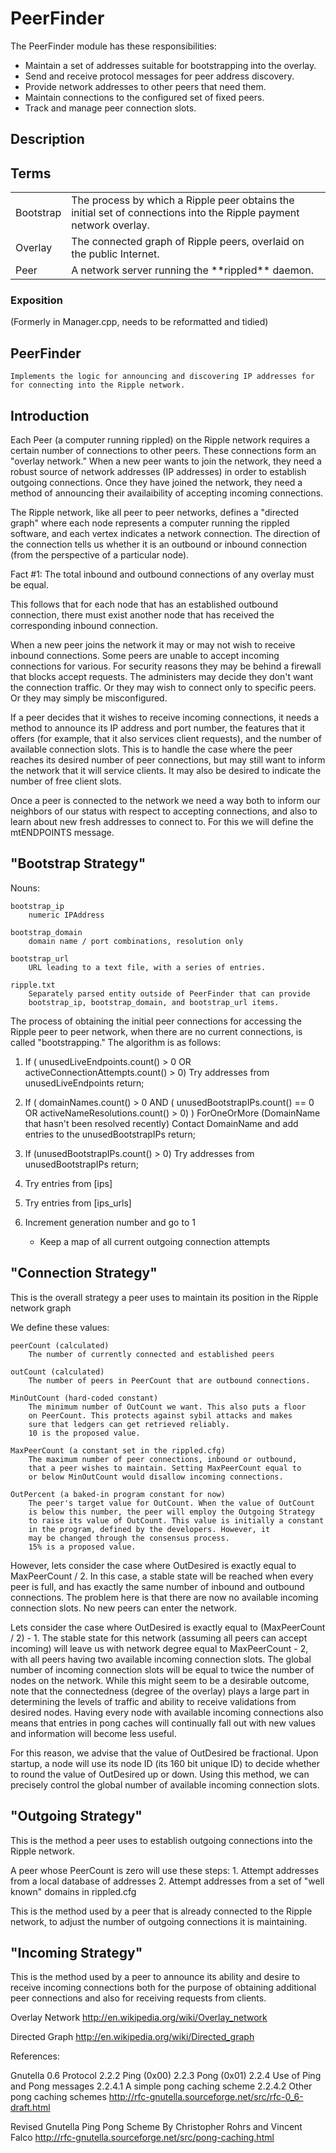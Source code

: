 # PeerFinder

The PeerFinder module has these responsibilities:

- Maintain a set of addresses suitable for bootstrapping into the overlay.
- Send and receive protocol messages for peer address discovery.
- Provide network addresses to other peers that need them.
- Maintain connections to the configured set of fixed peers.
- Track and manage peer connection slots.

## Description

## Terms

<table>
<tr>
  <td>Bootstrap</td>
  <td>The process by which a Ripple peer obtains the initial set of
      connections into the Ripple payment network overlay.
  </td></tr>
</tr>
<tr>
  <td>Overlay</td>
  <td>The connected graph of Ripple peers, overlaid on the public Internet.
  </td>
</tr>
<tr>
  <td>Peer</td>
  <td>A network server running the **rippled** daemon.
  </td>
</tr>
</table>

### Exposition

(Formerly in Manager.cpp, needs to be reformatted and tidied)

PeerFinder
----------

    Implements the logic for announcing and discovering IP addresses for
    for connecting into the Ripple network.

Introduction
------------

Each Peer (a computer running rippled) on the Ripple network requires a certain
number of connections to other peers. These connections form an "overlay
network." When a new peer wants to join the network, they need a robust source
of network addresses (IP addresses) in order to establish outgoing connections.
Once they have joined the network, they need a method of announcing their
availaibility of accepting incoming connections.

The Ripple network, like all peer to peer networks, defines a "directed graph"
where each node represents a computer running the rippled software, and each
vertex indicates a network connection. The direction of the connection tells
us whether it is an outbound or inbound connection (from the perspective of
a particular node).

Fact #1:
    The total inbound and outbound connections of any overlay must be equal.

This follows that for each node that has an established outbound connection,
there must exist another node that has received the corresponding inbound
connection.

When a new peer joins the network it may or may not wish to receive inbound
connections. Some peers are unable to accept incoming connections for various.
For security reasons they may be behind a firewall that blocks accept requests.
The administers may decide they don't want the connection traffic. Or they
may wish to connect only to specific peers. Or they may simply be misconfigured.

If a peer decides that it wishes to receive incoming connections, it needs
a method to announce its IP address and port number, the features that it
offers (for example, that it also services client requests), and the number
of available connection slots. This is to handle the case where the peer
reaches its desired number of peer connections, but may still want to inform
the network that it will service clients. It may also be desired to indicate
the number of free client slots.

Once a peer is connected to the network we need a way both to inform our
neighbors of our status with respect to accepting connections, and also to
learn about new fresh addresses to connect to. For this we will define the
mtENDPOINTS message.

"Bootstrap Strategy"
--------------------

Nouns:

    bootstrap_ip
        numeric IPAddress
    
    bootstrap_domain
        domain name / port combinations, resolution only

    bootstrap_url
        URL leading to a text file, with a series of entries.

    ripple.txt
        Separately parsed entity outside of PeerFinder that can provide
        bootstrap_ip, bootstrap_domain, and bootstrap_url items.

The process of obtaining the initial peer connections for accessing the Ripple
peer to peer network, when there are no current connections, is called
"bootstrapping." The algorithm is as follows:

1. If (    unusedLiveEndpoints.count() > 0
        OR activeConnectionAttempts.count() > 0)
        Try addresses from unusedLiveEndpoints
        return;
2. If (    domainNames.count() > 0 AND (
               unusedBootstrapIPs.count() == 0
            OR activeNameResolutions.count() > 0) )
        ForOneOrMore (DomainName that hasn't been resolved recently)
            Contact DomainName and add entries to the unusedBootstrapIPs
        return;
3. If (unusedBootstrapIPs.count() > 0)
        Try addresses from unusedBootstrapIPs
        return;
4. Try entries from [ips]
5. Try entries from [ips_urls]
6. Increment generation number and go to 1

    - Keep a map of all current outgoing connection attempts

"Connection Strategy"
---------------------

This is the overall strategy a peer uses to maintain its position in the Ripple
network graph

We define these values:

    peerCount (calculated)
        The number of currently connected and established peers

    outCount (calculated)
        The number of peers in PeerCount that are outbound connections.

    MinOutCount (hard-coded constant)
        The minimum number of OutCount we want. This also puts a floor
        on PeerCount. This protects against sybil attacks and makes
        sure that ledgers can get retrieved reliably.
        10 is the proposed value.

    MaxPeerCount (a constant set in the rippled.cfg)
        The maximum number of peer connections, inbound or outbound,
        that a peer wishes to maintain. Setting MaxPeerCount equal to
        or below MinOutCount would disallow incoming connections.

    OutPercent (a baked-in program constant for now)
        The peer's target value for OutCount. When the value of OutCount
        is below this number, the peer will employ the Outgoing Strategy
        to raise its value of OutCount. This value is initially a constant
        in the program, defined by the developers. However, it
        may be changed through the consensus process.
        15% is a proposed value.

However, lets consider the case where OutDesired is exactly equal to MaxPeerCount / 2.
In this case, a stable state will be reached when every peer is full, and
has exactly the same number of inbound and outbound connections. The problem
here is that there are now no available incoming connection slots. No new
peers can enter the network.

Lets consider the case where OutDesired is exactly equal to (MaxPeerCount / 2) - 1.
The stable state for this network (assuming all peers can accept incoming) will
leave us with network degree equal to MaxPeerCount - 2, with all peers having two
available incoming connection slots. The global number of incoming connection slots
will be equal to twice the number of nodes on the network. While this might seem to
be a desirable outcome, note that the connectedness (degree of the overlay) plays
a large part in determining the levels of traffic and ability to receive validations
from desired nodes. Having every node with available incoming connections also
means that entries in pong caches will continually fall out with new values and
information will become less useful.

For this reason, we advise that the value of OutDesired be fractional. Upon startup,
a node will use its node ID (its 160 bit unique ID) to decide whether to round the
value of OutDesired up or down. Using this method, we can precisely control the
global number of available incoming connection slots.

"Outgoing Strategy"
-------------------

This is the method a peer uses to establish outgoing connections into the
Ripple network.

A peer whose PeerCount is zero will use these steps:
    1. Attempt addresses from a local database of addresses
    2. Attempt addresses from a set of "well known" domains in rippled.cfg


This is the method used by a peer that is already connected to the Ripple network,
to adjust the number of outgoing connections it is maintaining.


"Incoming Strategy"
------------------------------

This is the method used by a peer to announce its ability and desire to receive
incoming connections both for the purpose of obtaining additional peer connections
and also for receiving requests from clients.

Overlay Network
    http://en.wikipedia.org/wiki/Overlay_network

Directed Graph
    http://en.wikipedia.org/wiki/Directed_graph

References:

Gnutella 0.6 Protocol
    2.2.2   Ping (0x00)
    2.2.3   Pong (0x01)
    2.2.4   Use of Ping and Pong messages
    2.2.4.1   A simple pong caching scheme
    2.2.4.2   Other pong caching schemes
    http://rfc-gnutella.sourceforge.net/src/rfc-0_6-draft.html

Revised Gnutella Ping Pong Scheme
    By Christopher Rohrs and Vincent Falco
    http://rfc-gnutella.sourceforge.net/src/pong-caching.html

